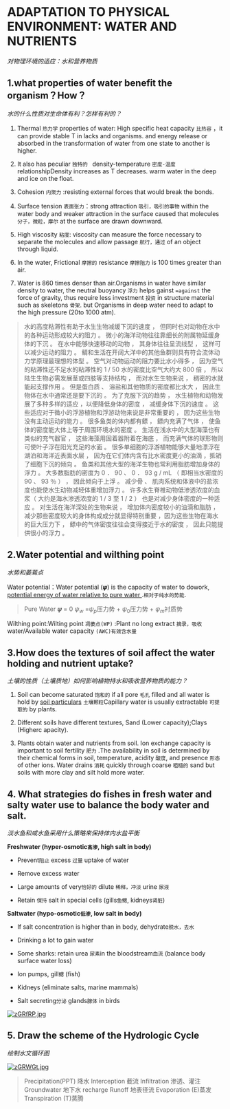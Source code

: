 # ADAPTATION TO PHYSICAL ENVIRONMENT: WATER AND NUTRIENTS 

*对物理环境的适应：水和营养物质*

## 1.what properties of water benefit the organism？How？

*水的什么性质对生命体有利？怎样有利的？*

1. Thermal `热力学` properties of water: High specific heat capacity `比热容` ，it can provide stable T in lacks and organisms. and  energy release or absorbed in the transformation of water from one state to another is higher.
   
2. It also has peculiar `独特的 ` density-temperature `密度-温度` relationshipDensity increases as T decreases. warm water in the deep and ice on the float.
   
3. Cohesion `内聚力` :resisting external forces that would break the bonds.
   
4. Surface tension `表面张力`：strong attraction `吸引，吸引的事物` within the water body and weaker attraction in the surface caused that molecules `分子，微粒，摩尔` at the surface are drawn downward.
   
5. High viscosity `粘度`: viscosity can measure the force necessary to separate the molecules and allow passage `航行，通过` of an object through liquid.
   
6. In the water, Frictional `摩擦的` resistance `摩擦阻力` is 100 times greater than air.
   
7. Water is 860 times denser than air.Organisms in water have similar density to water, the neutral buoyancy `浮力` helps gainst `=against` the force of gravity, thus require less investment `投资` in structure material such as skeletons `骨架`. but Organisms in deep water need to adapt to the high pressure (20to 1000 atm).
   
>水的高度粘滞性有助于水生生物减缓下沉的速度 ， 但同时也对动物在水中的各种运动形成较大的阻力 。 微小的海洋动物往往靠细长的附属物延缓身体的下沉  。 在水中能够快速移动的动物 ， 其身体往往呈流线型 ， 这样可以减少运动的阻力 。 鲭和生活在开阔大洋中的其他鱼群则具有符合流体动力学原理最理想的体型 。 空气对动物运动的阻力要比水小得多 ， 因为空气的粘滞性还不足水的粘滞性的 1 / 50
>水的密度比空气大约大 800 倍 ， 所以陆生生物必需发展茎或四肢等支持结构 ， 而对水生生物来说 ， 稠密的水就能起支撑作用 。 但是蛋白质 、 溶盐和其他物质的密度都比水大 ， 因此生物体在水中通常还是要下沉的 。 为了克服下沉的趋势 ， 水生植物和动物发展了多种多样的适应 ，以便降低身体的密度 ， 减缓身体下沉的速度 。 这些适应对于微小的浮游植物和浮游动物来说是非常重要的 ， 因为这些生物没有主动运动的能力 。 很多鱼类的体内都有鳔 ， 鳔内充满了气体 ， 使鱼体的密度能大体上等于周围环境水的密度 。 生活在浅水中的大型海藻也有类似的充气器官 ， 这些海藻用固着器附着在海底 ， 而充满气体的球形物则可使叶子浮在阳光充足的水面 。 很多单细胞的浮游植物能够大量地漂浮在湖泊和海洋近表面水层 ， 因为在它们体内含有比水密度更小的油滴 ，抵销了细胞下沉的倾向 。 鱼类和其他大型的海洋生物也常利用脂肪增加身体的浮力 。 大多数脂肪的密度为 0 ． 90 、 0 ． 93 g / mL （ 即相当水密度的 90 、 93 ％ ） ， 因此倾向于上浮 。 减少骨 、 肌肉系统和体液中的盐浓度也能使水生动物减轻体重增加浮力 。 许多水生脊椎动物低渗透浓度的血浆（ 大约是海水渗透浓度的 1 / 3 至 1 / 2 ） 也是对减少身体密度的一种适应 。 对生活在海洋深处的生物来说 ， 增加体内密度较小的油滴和脂肪 ， 减少那些密度较大的身体构成成分就显得特别重要 ，因为这些生物在海水的巨大压力下 ， 鳔中的气体密度往往会变得接近于水的密度 ， 因此只能提供很小的浮力 。

## 2.Water potential and wilthing point

*水势和萎蔫点*

Water potential：Water potential (𝝍) is the capacity of water to dowork, <u>potential energy of water relative to pure water </u>.`相对于纯水的势能`.

>Pure Water 𝝍 = 0
>$\psi_w$ =$\psi_p$压⼒势 + $\psi_0$压⼒势 + $\psi_m$衬质势

Wilthing point:Wilting point `凋萎点(WP)` :Plant no long extract `摘录，吸收` water/Available water capacity `(AWC)有效含⽔量`

## 3.How does the textures of soil affect the water holding and nutrient uptake?

*土壤的性质（土壤质地）如何影响植物持水和吸收营养物质的能力？*

1. Soil can become saturated `饱和的` if all pore `毛孔` filled and all water is hold by <u>soil particulars</u> `土壤颗粒`Capillary water is usually extractable `可提取的` by plants.
   
2. Different soils have different textures, Sand (Lower capacity);Clays (Higherc apacity).
   
3. Plants obtain water and nutrients from soil. Ion exchange capacity is important to soil fertility `肥力` .The availability in soil is determined by their chemical forms in soil, temperature, acidity `酸度`, and presence `形态` of other ions. Water drains `消耗` quickly through coarse `粗糙的` sand but soils with more clay and silt hold more water.
   
## 4. What strategies do fishes in fresh water and salty water use to balance the body water and salt.

*淡水鱼和咸水鱼采用什么策略来保持体内水盐平衡*

**Freshwater (hyper-osmotic`高渗`, high salt in body)**

* Prevent`阻止` excess `过量` uptake of water
  
* Remove excess water
  
* Large amounts of very`恰好的` dilute `稀释，冲淡` urine `尿液`
  
* Retain `保持` salt in special cells (gills`鱼鳃`, kidneys`肾脏`)
  
**Saltwater (hypo-osmotic`低渗`, low salt in body)**

* If salt concentration is higher than in body, dehydrate`脱水，去水`
  
* Drinking a lot to gain water
  
* Some sharks: retain urea `尿素`in the bloodstream`血流` (balance body
surface water loss)

* Ion pumps, gill`鳃` (fish)
  
* Kidneys (eliminate salts, marine mammals)
  
* Salt secreting`分泌` glands`腺体` in birds
  
[![zGRfRP.jpg](https://s1.ax1x.com/2022/11/24/zGRfRP.jpg)](https://imgse.com/i/zGRfRP)
  
## 5. Draw the scheme of the Hydrologic Cycle

*绘制水文循环图*

[![zGRWGt.jpg](https://s1.ax1x.com/2022/11/24/zGRWGt.jpg)](https://imgse.com/i/zGRWGt)

>Precipitation(PPT) 降⽔
Interception 截流
Infiltration 渗透、灌注
Groundwater 地下⽔ 
recharge Runoff 地表径流
Evaporation (E)蒸发
Transpiration (T)蒸腾



